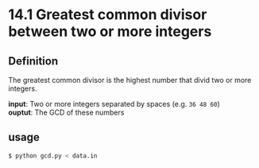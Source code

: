# 14.1 Greatest common divisor between two or more integers

## Definition

The greatest common divisor is the highest number that divid two or more integers.

**input**: Two or more integers separated by spaces (e.g. `36 48 60`)  
**ouptut**: The GCD of these numbers

## usage

```sh
$ python gcd.py < data.in
```
